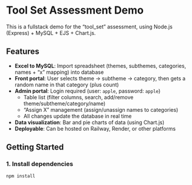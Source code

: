 # Tool Set Assessment Demo

This is a fullstack demo for the “tool_set” assessment, using Node.js (Express) + MySQL + EJS + Chart.js.

## Features

- **Excel to MySQL**: Import spreadsheet (themes, subthemes, categories, names + “x” mapping) into database
- **Front portal**: User selects theme → subtheme → category, then gets a random name in that category (plus count)
- **Admin portal**: Login required (user: `apple`, password: `apple`)
  - Table list (filter columns, search, add/remove theme/subtheme/category/name)
  - “Assign X” management (assign/unassign names to categories)
  - All changes update the database in real time
- **Data visualization**: Bar and pie charts of data (using Chart.js)
- **Deployable**: Can be hosted on Railway, Render, or other platforms

## Getting Started

### 1. Install dependencies

```bash
npm install
